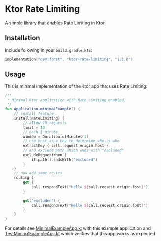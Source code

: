 # Ktor Rate Limiting

A simple library that enables Rate Limiting in Ktor.

## Installation

Include following in your `build.gradle.kts`:

```kotlin
implementation("dev.forst", "ktor-rate-limiting", "1.1.0")
```

## Usage

This is minimal implementation of the Ktor app that uses Rate Limiting:

```kotlin
/**
 * Minimal Ktor application with Rate Limiting enabled.
 */
fun Application.minimalExample() {
    // install feature
    install(RateLimiting) {
        // allow 10 requests
        limit = 10
        // each 1 minute
        window = Duration.ofMinutes(1)
        // use host as a key to determine who is who
        extractKey { call.request.origin.host }
        // and exclude path which ends with "excluded"
        excludeRequestWhen {
            it.path().endsWith("excluded")
        }
    }
    // now add some routes
    routing {
        get {
            call.respondText("Hello ${call.request.origin.host}")
        }

        get("excluded") {
            call.respondText("Hello ${call.request.origin.host}")
        }
    }
}
```

For details see [MinimalExampleApp.kt](src/test/kotlin/dev/forst/ktor/ratelimiting/MinimalExampleApp.kt) with this example application
and [TestMinimalExampleApp.kt](src/test/kotlin/dev/forst/ktor/ratelimiting/TestMinimalExampleApp.kt) which verifies that this app works as expected.
